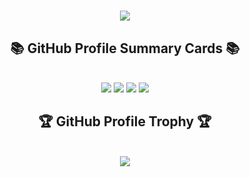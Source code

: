 <h1 align="center">
    <img src="https://readme-typing-svg.herokuapp.com/?font=Monaspace&size=40&center=true&vCenter=true&width=500&height=100&duration=4000&lines=Hi+There!+👋;+I'm+Masato+Yamamoto!;" />
</h1>

<h2 align="center">📚 GitHub Profile Summary Cards 📚</h2>
<br/>
<div align="center">
    <img src="https://github-profile-summary-cards.vercel.app/api/cards/profile-details?username=yamamoto99&count_private=true&theme=github_dark"/>
    <img src="https://github-profile-summary-cards.vercel.app/api/cards/repos-per-language?username=yamamoto99&count_private=true&theme=github_dark"/>
    <img src="https://github-profile-summary-cards.vercel.app/api/cards/most-commit-language?username=yamamoto99&count_private=true&theme=github_dark"/>
    <img src="http://github-profile-summary-cards.vercel.app/api/cards/stats?username=yamamoto99&theme=github_dark"/>
</div>

<h2 align="center">🏆 GitHub Profile Trophy 🏆</h2>
<br/>
<div align="center">
    <img src="https://github-profile-trophy.vercel.app/?username=yamamoto99"/>
</div>
